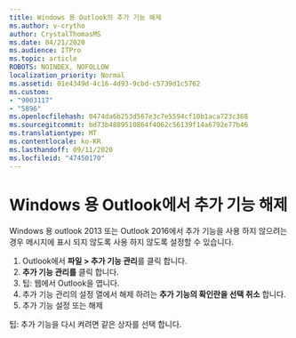 ```yaml
---
title: Windows 용 Outlook의 추가 기능 해제
ms.author: v-crytho
author: CrystalThomasMS
ms.date: 04/21/2020
ms.audience: ITPro
ms.topic: article
ROBOTS: NOINDEX, NOFOLLOW
localization_priority: Normal
ms.assetid: 01e4349d-4c16-4d93-9cbd-c5739d1c5762
ms.custom:
- "9003117"
- "5896"
ms.openlocfilehash: 0474da6b253d567e3c7e5594cf10b1aca723c368
ms.sourcegitcommit: bd73b4889510864f4062c56139f14a6792e77b46
ms.translationtype: MT
ms.contentlocale: ko-KR
ms.lasthandoff: 09/11/2020
ms.locfileid: "47450170"
---
```

# <a name="turn-an-add-in-off-for-outlook-for-windows"></a>Windows 용 Outlook에서 추가 기능 해제

Windows 용 outlook 2013 또는 Outlook 2016에서 추가 기능을 사용 하지 않으려는 경우 메시지에 표시 되지 않도록 사용 하지 않도록 설정할 수 있습니다.  

1. Outlook에서 **파일 > 추가 기능 관리**를 클릭 합니다.
2. **추가 기능 관리를** 클릭 합니다.
3. 팁: 웹에서 Outlook을 엽니다.
4. 추가 기능 관리의 설정 열에서 해제 하려는 **추가 기능의 확인란을 선택 취소**  합니다.
5. 추가 기능 설정 또는 해제

팁: 추가 기능을 다시 켜려면 같은 상자를 선택 합니다.
